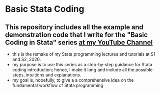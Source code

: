 # Basic Stata Coding

## This repository includes all the example and demonstration code that I write for the "Basic Coding in Stata" series [at my YouTube Channel](https://www.youtube.com/playlist?list=PLuqqFqdVYNIwXjpxlLgi5vQW6V7roXtox)

* this is the remake of my Stata programming lectures and tutorials at S1 and S2, 2020. 
* my purpose is to use this series as a step-by-step guidance for Stata coding introduction; hence, I make it long and include all the possible steps, intuitions and explanations.
* my goal is, hopefully, to give a a comprehensive idea on the fundamental workflow of Stata programming
